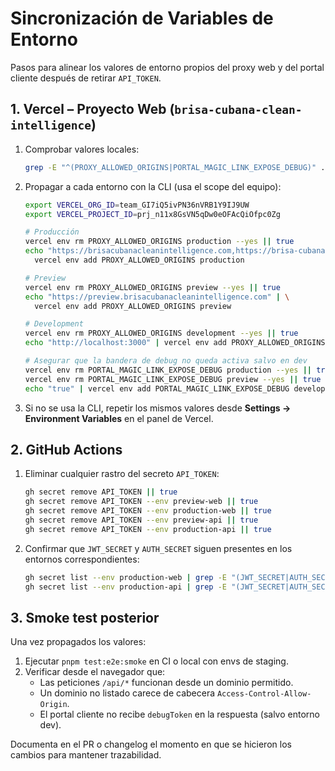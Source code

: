 # Sincronización de Variables de Entorno

Pasos para alinear los valores de entorno propios del proxy web y del portal cliente después de retirar `API_TOKEN`.

## 1. Vercel – Proyecto Web (`brisa-cubana-clean-intelligence`)

1. Comprobar valores locales:
   ```bash
   grep -E "^(PROXY_ALLOWED_ORIGINS|PORTAL_MAGIC_LINK_EXPOSE_DEBUG)" .env.local
   ```
2. Propagar a cada entorno con la CLI (usa el scope del equipo):

   ```bash
   export VERCEL_ORG_ID=team_GI7iQ5ivPN36nVRB1Y9IJ9UW
   export VERCEL_PROJECT_ID=prj_n11x8GsVN5qDw0eOFAcQiOfpc0Zg

   # Producción
   vercel env rm PROXY_ALLOWED_ORIGINS production --yes || true
   echo "https://brisacubanacleanintelligence.com,https://brisa-cubana-clean-intelligence.vercel.app" | \
     vercel env add PROXY_ALLOWED_ORIGINS production

   # Preview
   vercel env rm PROXY_ALLOWED_ORIGINS preview --yes || true
   echo "https://preview.brisacubanacleanintelligence.com" | \
     vercel env add PROXY_ALLOWED_ORIGINS preview

   # Development
   vercel env rm PROXY_ALLOWED_ORIGINS development --yes || true
   echo "http://localhost:3000" | vercel env add PROXY_ALLOWED_ORIGINS development

   # Asegurar que la bandera de debug no queda activa salvo en dev
   vercel env rm PORTAL_MAGIC_LINK_EXPOSE_DEBUG production --yes || true
   vercel env rm PORTAL_MAGIC_LINK_EXPOSE_DEBUG preview --yes || true
   echo "true" | vercel env add PORTAL_MAGIC_LINK_EXPOSE_DEBUG development
   ```

3. Si no se usa la CLI, repetir los mismos valores desde **Settings → Environment Variables** en el panel de Vercel.

## 2. GitHub Actions

1. Eliminar cualquier rastro del secreto `API_TOKEN`:
   ```bash
   gh secret remove API_TOKEN || true
   gh secret remove API_TOKEN --env preview-web || true
   gh secret remove API_TOKEN --env production-web || true
   gh secret remove API_TOKEN --env preview-api || true
   gh secret remove API_TOKEN --env production-api || true
   ```
2. Confirmar que `JWT_SECRET` y `AUTH_SECRET` siguen presentes en los entornos correspondientes:
   ```bash
   gh secret list --env production-web | grep -E "(JWT_SECRET|AUTH_SECRET)"
   gh secret list --env production-api | grep -E "(JWT_SECRET|AUTH_SECRET)"
   ```

## 3. Smoke test posterior

Una vez propagados los valores:

1. Ejecutar `pnpm test:e2e:smoke` en CI o local con envs de staging.
2. Verificar desde el navegador que:
   - Las peticiones `/api/*` funcionan desde un dominio permitido.
   - Un dominio no listado carece de cabecera `Access-Control-Allow-Origin`.
   - El portal cliente no recibe `debugToken` en la respuesta (salvo entorno dev).

Documenta en el PR o changelog el momento en que se hicieron los cambios para mantener trazabilidad.
